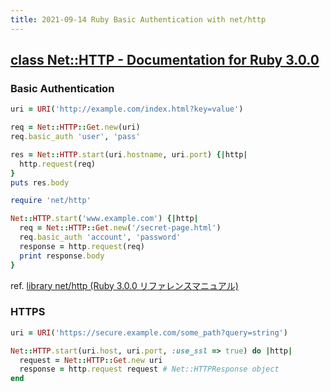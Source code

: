 ```yaml
---
title: 2021-09-14 Ruby Basic Authentication with net/http
---
```


## [class Net::HTTP - Documentation for Ruby 3.0.0](https://docs.ruby-lang.org/en/3.0.0/Net/HTTP.html#class-Net::HTTP-label-Basic+Authentication)

### Basic Authentication

```rb
uri = URI('http://example.com/index.html?key=value')

req = Net::HTTP::Get.new(uri)
req.basic_auth 'user', 'pass'

res = Net::HTTP.start(uri.hostname, uri.port) {|http|
  http.request(req)
}
puts res.body
```

```rb
require 'net/http'

Net::HTTP.start('www.example.com') {|http|
  req = Net::HTTP::Get.new('/secret-page.html')
  req.basic_auth 'account', 'password'
  response = http.request(req)
  print response.body
}
```

ref. [library net/http (Ruby 3.0.0 リファレンスマニュアル)](https://docs.ruby-lang.org/ja/latest/library/net=2fhttp.html)

### HTTPS

```rb
uri = URI('https://secure.example.com/some_path?query=string')

Net::HTTP.start(uri.host, uri.port, :use_ssl => true) do |http|
  request = Net::HTTP::Get.new uri
  response = http.request request # Net::HTTPResponse object
end
```

